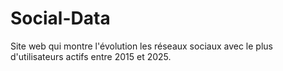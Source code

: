 # Social-Data
Site web qui montre l'évolution les réseaux sociaux avec le plus d'utilisateurs actifs entre 2015 et 2025. 
